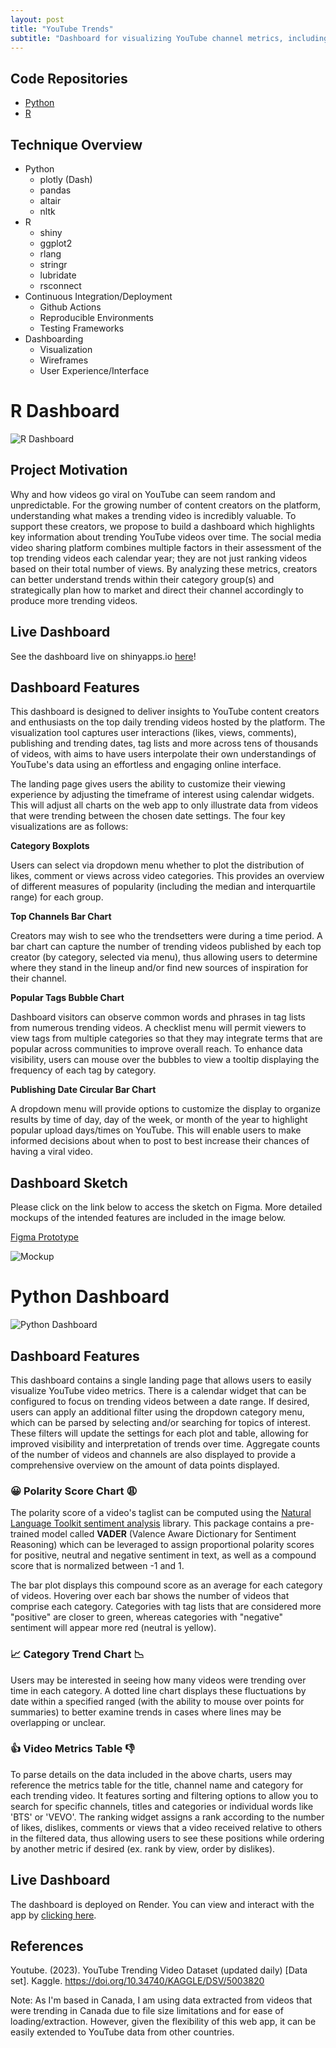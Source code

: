 ```yaml
---
layout: post
title: "YouTube Trends"
subtitle: "Dashboard for visualizing YouTube channel metrics, including sentiment scores and trends over time"
---
```


## Code Repositories
- [Python](https://github.com/lzung/youtube_trends)
- [R](https://github.com/UBC-MDS/trending_youtube_viz_R)

## Technique Overview
- Python
    - plotly (Dash)
    - pandas
    - altair
    - nltk
- R
    - shiny
    - ggplot2
    - rlang
    - stringr
    - lubridate
    - rsconnect
- Continuous Integration/Deployment
    - Github Actions
    - Reproducible Environments
    - Testing Frameworks
- Dashboarding
    - Visualization
    - Wireframes
    - User Experience/Interface

# R Dashboard

![R Dashboard](/images/youtube_dashboards/shiny_dashboard.gif)
## Project Motivation

Why and how videos go viral on YouTube can seem random and unpredictable. For the growing number of content creators on the platform, understanding what makes a trending video is incredibly valuable. To support these creators, we propose to build a dashboard which highlights key information about trending YouTube videos over time. The social media video sharing platform combines multiple factors in their assessment of the top trending videos each calendar year; they are not just ranking videos based on their total number of views. By analyzing these metrics, creators can better understand trends within their category group(s) and strategically plan how to market and direct their channel accordingly to produce more trending videos.

## Live Dashboard

See the dashboard live on shinyapps.io [here](https://lzung.shinyapps.io/youtube-trend-visualizer/)!

## Dashboard Features

This dashboard is designed to deliver insights to YouTube content creators and enthusiasts on the top daily trending videos hosted by the platform. The visualization tool captures user interactions (likes, views, comments), publishing and trending dates, tag lists and more across tens of thousands of videos, with aims to have users interpolate their own understandings of YouTube's data using an effortless and engaging online interface.

The landing page gives users the ability to customize their viewing experience by adjusting the timeframe of interest using calendar widgets. This will adjust all charts on the web app to only illustrate data from videos that were trending between the chosen date settings. The four key visualizations are as follows:

**Category Boxplots**

Users can select via dropdown menu whether to plot the distribution of likes, comment or views across video categories. This provides an overview of different measures of popularity (including the median and interquartile range) for each group.

**Top Channels Bar Chart**

Creators may wish to see who the trendsetters were during a time period. A bar chart can capture the number of trending videos published by each top creator (by category, selected via menu), thus allowing users to determine where they stand in the lineup and/or find new sources of inspiration for their channel.

**Popular Tags Bubble Chart**

Dashboard visitors can observe common words and phrases in tag lists from numerous trending videos. A checklist menu will permit viewers to view tags from multiple categories so that they may integrate terms that are popular across communities to improve overall reach. To enhance data visibility, users can mouse over the bubbles to view a tooltip displaying the frequency of each tag by category.

**Publishing Date Circular Bar Chart**

A dropdown menu will provide options to customize the display to organize results by time of day, day of the week, or month of the year to highlight popular upload days/times on YouTube. This will enable users to make informed decisions about when to post to best increase their chances of having a viral video.

## Dashboard Sketch

Please click on the link below to access the sketch on Figma. More detailed mockups of the intended features are included in the image below.

[Figma Prototype](https://www.figma.com/proto/33iTnABTUz3DOoFkYiHiHU/Dashboard?node-id=1%3A2&scaling=scale-down&page-id=0%3A1&starting-point-node-id=1%3A2)

![Mockup](/images/youtube_dashboards/mockup.png)

# Python Dashboard

![Python Dashboard](/images/youtube_dashboards/dash_dashboard.gif)

## Dashboard Features

This dashboard contains a single landing page that allows users to easily visualize YouTube video metrics. There is a calendar widget that can be configured to focus on trending videos between a date range. If desired, users can apply an additional filter using the dropdown category menu, which can be parsed by selecting and/or searching for topics of interest. These filters will update the settings for each plot and table, allowing for improved visibility and interpretation of trends over time. Aggregate counts of the number of videos and channels are also displayed to provide a comprehensive overview on the amount of data points displayed.

### 😀 Polarity Score Chart 😩

The polarity score of a video's taglist can be computed using the [Natural Language Toolkit sentiment analysis](https://www.nltk.org/howto/sentiment.html) library. This package contains a pre-trained model called **VADER** (Valence Aware Dictionary for Sentiment Reasoning) which can be leveraged to assign proportional polarity scores for positive, neutral and negative sentiment in text, as well as a compound score that is normalized between -1 and 1.

The bar plot displays this compound score as an average for each category of videos. Hovering over each bar shows the number of videos that comprise each category. Categories with tag lists that are considered more "positive" are closer to green, whereas categories with "negative" sentiment will appear more red (neutral is yellow).

### 📈 Category Trend Chart 📉

Users may be interested in seeing how many videos were trending over time in each category. A dotted line chart displays these fluctuations by date within a specified ranged (with the ability to mouse over points for summaries) to better examine trends in cases where lines may be overlapping or unclear.

### 👍 Video Metrics Table 👎

To parse details on the data included in the above charts, users may reference the metrics table for the title, channel name and category for each trending video. It features sorting and filtering options to allow you to search for specific channels, titles and categories or individual words like 'BTS' or 'VEVO'. The ranking widget assigns a rank according to the number of likes, dislikes, comments or views that a video received relative to others in the filtered data, thus allowing users to see these positions while ordering by another metric if desired (ex. rank by view, order by dislikes).

## Live Dashboard

The dashboard is deployed on Render. You can view and interact with the app by [clicking here](https://youtube-trend-visualizer.onrender.com/).

## References

Youtube. (2023). YouTube Trending Video Dataset (updated daily) [Data set]. Kaggle. https://doi.org/10.34740/KAGGLE/DSV/5003820

Note: As I'm based in Canada, I am using data extracted from videos that were trending in Canada due to file size limitations and for ease of loading/extraction. However, given the flexibility of this web app, it can be easily extended to YouTube data from other countries.